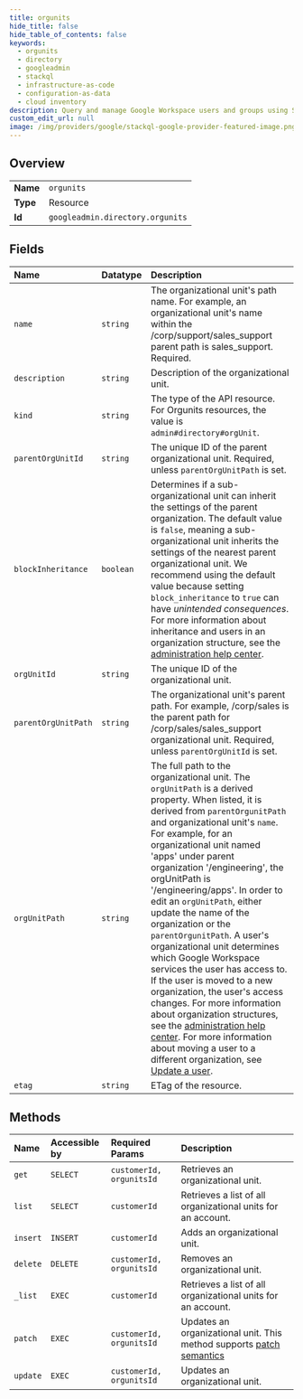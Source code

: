```yaml
---
title: orgunits
hide_title: false
hide_table_of_contents: false
keywords:
  - orgunits
  - directory
  - googleadmin    
  - stackql
  - infrastructure-as-code
  - configuration-as-data
  - cloud inventory
description: Query and manage Google Workspace users and groups using SQL.
custom_edit_url: null
image: /img/providers/google/stackql-google-provider-featured-image.png
---
```

  
    

## Overview
<table><tbody>
<tr><td><b>Name</b></td><td><code>orgunits</code></td></tr>
<tr><td><b>Type</b></td><td>Resource</td></tr>
<tr><td><b>Id</b></td><td><code>googleadmin.directory.orgunits</code></td></tr>
</tbody></table>

## Fields
| Name | Datatype | Description |
|:-----|:---------|:------------|
| `name` | `string` | The organizational unit's path name. For example, an organizational unit's name within the /corp/support/sales_support parent path is sales_support. Required. |
| `description` | `string` | Description of the organizational unit. |
| `kind` | `string` | The type of the API resource. For Orgunits resources, the value is `admin#directory#orgUnit`. |
| `parentOrgUnitId` | `string` | The unique ID of the parent organizational unit. Required, unless `parentOrgUnitPath` is set. |
| `blockInheritance` | `boolean` | Determines if a sub-organizational unit can inherit the settings of the parent organization. The default value is `false`, meaning a sub-organizational unit inherits the settings of the nearest parent organizational unit. We recommend using the default value because setting `block_inheritance` to `true` can have _unintended consequences_. For more information about inheritance and users in an organization structure, see the [administration help center](https://support.google.com/a/answer/4352075). |
| `orgUnitId` | `string` | The unique ID of the organizational unit. |
| `parentOrgUnitPath` | `string` | The organizational unit's parent path. For example, /corp/sales is the parent path for /corp/sales/sales_support organizational unit. Required, unless `parentOrgUnitId` is set. |
| `orgUnitPath` | `string` | The full path to the organizational unit. The `orgUnitPath` is a derived property. When listed, it is derived from `parentOrgunitPath` and organizational unit's `name`. For example, for an organizational unit named 'apps' under parent organization '/engineering', the orgUnitPath is '/engineering/apps'. In order to edit an `orgUnitPath`, either update the name of the organization or the `parentOrgunitPath`. A user's organizational unit determines which Google Workspace services the user has access to. If the user is moved to a new organization, the user's access changes. For more information about organization structures, see the [administration help center](https://support.google.com/a/answer/4352075). For more information about moving a user to a different organization, see [Update a user](/admin-sdk/directory/v1/guides/manage-users.html#update_user). |
| `etag` | `string` | ETag of the resource. |
## Methods
| Name | Accessible by | Required Params | Description |
|:-----|:--------------|:----------------|:------------|
| `get` | `SELECT` | `customerId, orgunitsId` | Retrieves an organizational unit. |
| `list` | `SELECT` | `customerId` | Retrieves a list of all organizational units for an account. |
| `insert` | `INSERT` | `customerId` | Adds an organizational unit. |
| `delete` | `DELETE` | `customerId, orgunitsId` | Removes an organizational unit. |
| `_list` | `EXEC` | `customerId` | Retrieves a list of all organizational units for an account. |
| `patch` | `EXEC` | `customerId, orgunitsId` | Updates an organizational unit. This method supports [patch semantics](/admin-sdk/directory/v1/guides/performance#patch) |
| `update` | `EXEC` | `customerId, orgunitsId` | Updates an organizational unit. |

